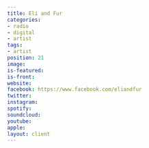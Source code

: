 ```yaml
---
title: Eli and Fur
categories:
- radio
- digital
- artist
tags:
- artist
position: 21
image: 
is-featured: 
is-front: 
website: 
facebook: https://www.facebook.com/eliandfur
twitter: 
instagram: 
spotify: 
soundcloud: 
youtube: 
apple: 
layout: client
---
```


